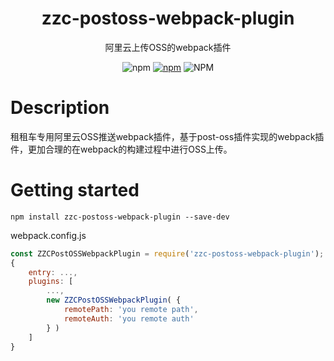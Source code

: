 <h1 align="center">zzc-postoss-webpack-plugin</h1>
<p align="center">阿里云上传OSS的webpack插件</p>
<p align='center'>
<img alt="npm" src="https://img.shields.io/npm/v/zzc-postoss-webpack-plugin">
<a href="https://www.npmjs.com/package/zzc-postoss-webpack-plugin" target="_blank"><img alt="npm" src="https://img.shields.io/npm/dm/well-cache?label=download"></a>
<img alt="NPM" src="https://img.shields.io/npm/l/zzc-postoss-webpack-plugin">
</p>


# Description

租租车专用阿里云OSS推送webpack插件，基于post-oss插件实现的webpack插件，更加合理的在webpack的构建过程中进行OSS上传。

# Getting started

```shell
npm install zzc-postoss-webpack-plugin --save-dev
```

webpack.config.js
```js
const ZZCPostOSSWebpackPlugin = require('zzc-postoss-webpack-plugin');
{
    entry: ...,
    plugins: [
        ...,
        new ZZCPostOSSWebpackPlugin( {
            remotePath: 'you remote path',
            remoteAuth: 'you remote auth'
        } )
    ]
}

```

